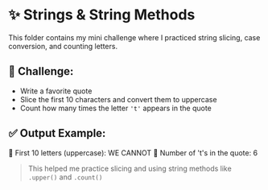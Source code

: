 # ✨ Strings & String Methods

This folder contains my mini challenge where I practiced string slicing, case conversion, and counting letters.

## 💪 Challenge:
- Write a favorite quote
- Slice the first 10 characters and convert them to uppercase
- Count how many times the letter `'t'` appears in the quote

## ✅ Output Example:
🧠 First 10 letters (uppercase): WE CANNOT 🔢 Number of 't's in the quote: 6

> This helped me practice slicing and using string methods like `.upper()` and `.count()`


